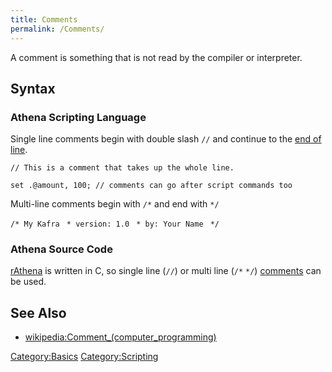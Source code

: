 ```yaml
---
title: Comments
permalink: /Comments/
---
```


A comment is something that is not read by the compiler or interpreter.

Syntax
------

### Athena Scripting Language

Single line comments begin with double slash `//` and continue to the [end of line](https://en.wikipedia.org/wiki/Newline).

`// This is a comment that takes up the whole line.`

`set .@amount, 100; // comments can go after script commands too`

Multi-line comments begin with `/*` and end with `*/`

`/* My Kafra`
` * version: 1.0`
` * by: Your Name`
` */`

### Athena Source Code

[rAthena](rAthena) is written in C, so single line (`//`) or multi line (`/*` `*/`) [comments](/wikipedia:Comment_(computer_programming)#C "wikilink") can be used.

See Also
--------

-   [wikipedia:Comment_(computer_programming)](/wikipedia:Comment_(computer_programming) "wikilink")

[Category:Basics](Basics) [Category:Scripting](/Category:Scripting "wikilink")